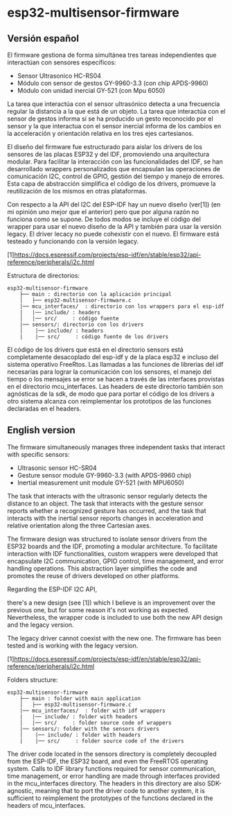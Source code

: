 # esp32-multisensor-firmware

## Versión español

El firmware gestiona de forma simultánea tres tareas independientes que interactúan con sensores específicos:
* Sensor Ultrasonico HC-RS04
* Módulo con sensor de gestos GY-9960-3.3 (con chip APDS-9960)
* Módulo con unidad inercial GY-521 (con Mpu 6050) 

La tarea que interactúa con el sensor ultrasónico detecta a una frecuencia regular la distancia a la que está de un objeto.
La tarea que interactúa con el sensor de gestos informa si se ha producido un gesto reconocido por el sensor y la que interactua con el sensor inercial informa de los cambios en la acceleración y orientación relativa en los tres ejes cartesianos.

El diseño del firmware fue estructurado para aislar los drivers de los sensores de las placas ESP32 y del IDF, promoviendo una arquitectura modular.
Para facilitar la interacción con las funcionalidades del IDF, se han desarrollado wrappers personalizados que encapsulan las operaciones de comunicación I2C, control de GPIO, gestión del tiempo y manejo de errores. Esta capa de abstracción simplifica el código de los drivers, promueve la reutilización de los mismos en otras plataformas.

Con respecto a la API del I2C del ESP-IDF hay un nuevo diseño (ver[1]) (en mi opinión uno mejor que el anterior) pero que por alguna razón no funciona como se supone. De todos modos se incluye el código del wrapper para usar el nuevo diseño de la API y también para usar la versión legacy.
El driver lecacy no puede cohexistir con el nuevo. El firmware está testeado y funcionando con la versión legacy.  

[1]https://docs.espressif.com/projects/esp-idf/en/stable/esp32/api-reference/peripherals/i2c.html

Estructura de directorios:

    esp32-multisensor-firmware
        ├── main : directorio con la aplicación principal
        │   ├── esp32-multisensor-firmware.c
        |── mcu_interfaces/  : directorio con los wrappers para el esp-idf
        |   |── include/ : headers
        │   |── src/     : código fuente
        |── sensors/: directorio con los drivers
        │    |── include/ : headers
        |    |── src/     : código fuente de los drivers
     
El código de los drivers que está en el directorio sensors está completamente desacoplado del esp-idf y
de la placa esp32 e incluso del sistema operativo FreeRtos. Las llamadas a las funciones de librerías del idf necesarias para lograr la comunicación con los sensores, el manejo del tiempo o los mensajes se error se hacen a través de las interfaces provistas en el directorio mcu_interfaces. Las headers de este directorio también son agnósticas de la sdk, de modo que para portar el código de los drivers a otro sistema alcanza con reimplementar los prototipos de las funciones declaradas en el headers. 

## English version

The firmware simultaneously manages three independent tasks that interact with specific sensors:

* Ultrasonic sensor HC-SR04
* Gesture sensor module GY-9960-3.3 (with APDS-9960 chip)
* Inertial measurement unit module GY-521 (with MPU6050)

The task that interacts with the ultrasonic sensor regularly detects the distance to an object.
The task that interacts with the gesture sensor reports whether a recognized gesture has occurred, and the task that interacts with the inertial sensor reports changes in acceleration and relative orientation along the three Cartesian axes.

The firmware design was structured to isolate sensor drivers from the ESP32 boards and the IDF,
promoting a modular architecture.
To facilitate interaction with IDF functionalities, custom wrappers were developed that encapsulate I2C communication, GPIO control, time management, and error handling operations. This abstraction layer simplifies the code and promotes the reuse of drivers developed on other platforms.

Regarding the ESP-IDF I2C API,

 there's a new design (see [1]) which I believe is an improvement over the previous one, but for some reason it's not working as expected. Nevertheless, the wrapper code is included to use both the new API design and the legacy version.

The legacy driver cannot coexist with the new one. The firmware has been tested and is working with the legacy version.

[1]https://docs.espressif.com/projects/esp-idf/en/stable/esp32/api-reference/peripherals/i2c.html

Folders structure:

    esp32-multisensor-firmware
        ├── main : folder with main application
        │   ├── esp32-multisensor-firmware.c
        |── mcu_interfaces/  : folder with idf wrappers
        |   |── include/ : folder with headers 
        │   |── src/     : folder source code of wrappers
        |── sensors/: folder with the sensors drivers
        │    |── include/ : folder with headers 
        |    |── src/     : folder source code of the drivers
     
The driver code located in the sensors directory is completely decoupled from the ESP-IDF, the ESP32 board, and even the FreeRTOS operating system. Calls to IDF library functions required for sensor communication, time management, or error handling are made through interfaces provided in the mcu_interfaces directory. The headers in this directory are also SDK-agnostic, meaning that to port the driver code to another system, it is sufficient to reimplement the prototypes of the functions declared in the headers of mcu_interfaces.

